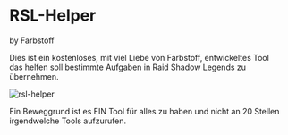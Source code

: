 # RSL-Helper 
by Farbstoff

Dies ist ein kostenloses, mit viel Liebe von Farbstoff, entwickeltes Tool  
das helfen soll bestimmte Aufgaben in Raid Shadow Legends zu übernehmen.  

![rsl-helper](../assets/clicker.png?raw=true)  

Ein Beweggrund ist es EIN Tool für alles zu haben und nicht an 20 Stellen irgendwelche Tools aufzurufen.

